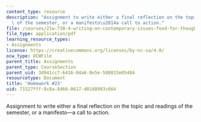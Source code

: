 ```yaml
---
content_type: resource
description: "Assignment to write either a final reflection on the topic and readings\
  \ of the semester, or a manifesto\u2014a call to action."
file: /courses/21w-730-4-writing-on-contemporary-issues-food-for-thought-writing-and-reading-about-the-cultures-of-food-fall-2008/71527fff8c8a84660617d01d8993c664_essay_4.pdf
file_type: application/pdf
learning_resource_types:
- Assignments
license: https://creativecommons.org/licenses/by-nc-sa/4.0/
ocw_type: OCWFile
parent_title: Assignments
parent_type: CourseSection
parent_uid: 3d941cc7-6416-04a6-8e5e-580833e05484
resourcetype: Document
title: 'Homework #23'
uid: 71527fff-8c8a-8466-0617-d01d8993c664
---
```

Assignment to write either a final reflection on the topic and readings of the semester, or a manifesto—a call to action.